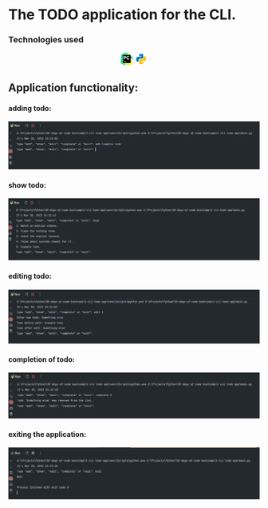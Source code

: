 # The TODO application for the CLI.

<!-- Технологии -->
### Technologies used

<p  align="center">
    <code><img width="5%" title="Pycharm" src="images/logo_stacks/pycharm.png"></code>
    <code><img width="5%" title="Python" src="images/logo_stacks/python.png"></code>
</p>

## Application functionality:

#### adding todo:

![This is an image](images/screenshots/add.png)

#### show todo:

![This is an image](images/screenshots/show.png)

#### editing todo:

![This is an image](images/screenshots/edit.png)

#### completion of todo:

![This is an image](images/screenshots/complete.png)

#### exiting the application:

![This is an image](images/screenshots/exit.png)